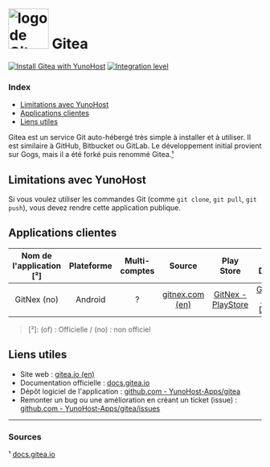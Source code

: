 # <img src="/images/gitea_logo.png" width="80px" alt="logo de Gitea"> Gitea

[![Install Gitea with YunoHost](https://install-app.yunohost.org/install-with-yunohost.svg)](https://install-app.yunohost.org/?app=gitea) [![Integration level](https://dash.yunohost.org/integration/gitea.svg)](https://dash.yunohost.org/appci/app/gitea)

### Index

- [Limitations avec YunoHost](#limitations-avec-yunohost)
- [Applications clientes](#applications-clients)
- [Liens utiles](#liens-utiles)

Gitea est un service Git auto-hébergé très simple à installer et à utiliser. Il est similaire à GitHub, Bitbucket ou GitLab. Le développement initial provient sur Gogs, mais il a été forké puis renommé Gitea.[¹](#sources)

## Limitations avec YunoHost

Si vous voulez utiliser les commandes Git (comme `git clone`, `git pull`, `git push`), vous devez rendre cette application publique.

## Applications clientes

| Nom de l'application [²] | Plateforme | Multi-comptes | Source | Play Store | F-Droid | Apple Store |
|:------------------------:|:----------:|:-------------:|:------:|:----------:|:-------:|:-----------:|
| GitNex (no) | Android | ? | [gitnex.com (en)](https://gitnex.com/) | [GitNex - PlayStore](https://play.google.com/store/apps/details?id=org.mian.gitnex) | [GitNex - F-Droid](https://f-droid.org/fr/packages/org.mian.gitnex/) | X |

> [²]: (of) : Officielle / (no) : non officiel

## Liens utiles

 + Site web : [gitea.io (en)](https://gitea.io/en-us/)
 + Documentation officielle : [docs.gitea.io](https://docs.gitea.io/fr-fr/)
 + Dépôt logiciel de l'application : [github.com - YunoHost-Apps/gitea](https://github.com/YunoHost-Apps/gitea_ynh)
 + Remonter un bug ou une amélioration en créant un ticket (issue) : [github.com - YunoHost-Apps/gitea/issues](https://github.com/YunoHost-Apps/gitea_ynh/issues)

------

### Sources

¹ [docs.gitea.io](https://docs.gitea.io/fr-fr/)
